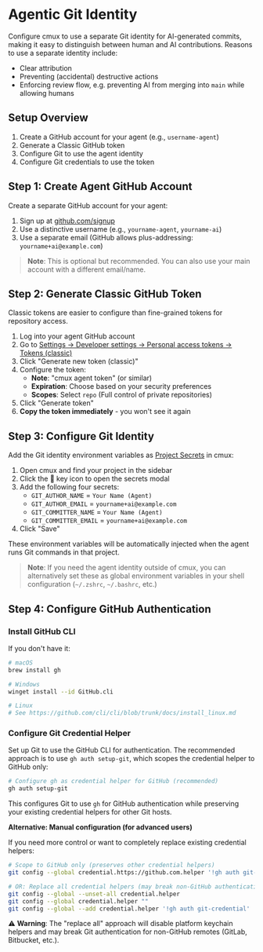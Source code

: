 # Agentic Git Identity

Configure cmux to use a separate Git identity for AI-generated commits, making it easy to distinguish between human and AI contributions. Reasons to use a separate identity include:

- Clear attribution
- Preventing (accidental) destructive actions
- Enforcing review flow, e.g. preventing AI from merging into `main` while allowing humans

## Setup Overview

1. Create a GitHub account for your agent (e.g., `username-agent`)
2. Generate a Classic GitHub token
3. Configure Git to use the agent identity
4. Configure Git credentials to use the token

## Step 1: Create Agent GitHub Account

Create a separate GitHub account for your agent:

1. Sign up at [github.com/signup](https://github.com/signup)
2. Use a distinctive username (e.g., `yourname-agent`, `yourname-ai`)
3. Use a separate email (GitHub allows plus-addressing: `yourname+ai@example.com`)

> **Note**: This is optional but recommended. You can also use your main account with a different email/name.

## Step 2: Generate Classic GitHub Token

Classic tokens are easier to configure than fine-grained tokens for repository access.

1. Log into your agent GitHub account
2. Go to [Settings → Developer settings → Personal access tokens → Tokens (classic)](https://github.com/settings/tokens)
3. Click "Generate new token (classic)"
4. Configure the token:
   - **Note**: "cmux agent token" (or similar)
   - **Expiration**: Choose based on your security preferences
   - **Scopes**: Select `repo` (Full control of private repositories)
5. Click "Generate token"
6. **Copy the token immediately** - you won't see it again

## Step 3: Configure Git Identity

Add the Git identity environment variables as [Project Secrets](./project-secrets.md) in cmux:

1. Open cmux and find your project in the sidebar
2. Click the 🔑 key icon to open the secrets modal
3. Add the following four secrets:
   - `GIT_AUTHOR_NAME` = `Your Name (Agent)`
   - `GIT_AUTHOR_EMAIL` = `yourname+ai@example.com`
   - `GIT_COMMITTER_NAME` = `Your Name (Agent)`
   - `GIT_COMMITTER_EMAIL` = `yourname+ai@example.com`
4. Click "Save"

These environment variables will be automatically injected when the agent runs Git commands in that project.

> **Note**: If you need the agent identity outside of cmux, you can alternatively set these as global environment variables in your shell configuration (`~/.zshrc`, `~/.bashrc`, etc.)

## Step 4: Configure GitHub Authentication

### Install GitHub CLI

If you don't have it:

```bash
# macOS
brew install gh

# Windows
winget install --id GitHub.cli

# Linux
# See https://github.com/cli/cli/blob/trunk/docs/install_linux.md
```

### Configure Git Credential Helper

Set up Git to use the GitHub CLI for authentication. The recommended approach is to use `gh auth setup-git`, which scopes the credential helper to GitHub only:

```bash
# Configure gh as credential helper for GitHub (recommended)
gh auth setup-git
```

This configures Git to use `gh` for GitHub authentication while preserving your existing credential helpers for other Git hosts.

**Alternative: Manual configuration (for advanced users)**

If you need more control or want to completely replace existing credential helpers:

```bash
# Scope to GitHub only (preserves other credential helpers)
git config --global credential.https://github.com.helper '!gh auth git-credential'

# OR: Replace all credential helpers (may break non-GitHub authentication)
git config --global --unset-all credential.helper
git config --global credential.helper ""
git config --global --add credential.helper '!gh auth git-credential'
```

⚠️ **Warning**: The "replace all" approach will disable platform keychain helpers and may break Git authentication for non-GitHub remotes (GitLab, Bitbucket, etc.).
